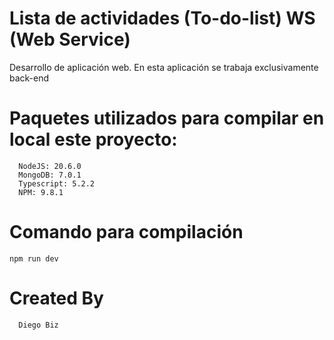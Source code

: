 # Lista de actividades (To-do-list) WS (Web Service)

Desarrollo de aplicación web. En esta aplicación se trabaja exclusivamente back-end


# Paquetes utilizados para compilar en local este proyecto:

      
      NodeJS: 20.6.0
      MongoDB: 7.0.1
      Typescript: 5.2.2
      NPM: 9.8.1

# Comando para compilación

    npm run dev

# Created By
      Diego Biz
